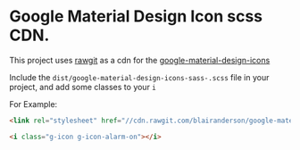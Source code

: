 # Google Material Design Icon scss CDN.

This project uses [rawgit](http://www.rawgit.com) as a cdn for the [google-material-design-icons](https://github.com/google/material-design-icons)


Include the `dist/google-material-design-icons-sass-.scss` file in your project, and add some classes to your `i`


For Example:


```html
<link rel="stylesheet" href="//cdn.rawgit.com/blairanderson/google-material-design-icons-sass/v1.0.0/dist/google-material-design-icons-sass.css">

<i class="g-icon g-icon-alarm-on"></i>
```

